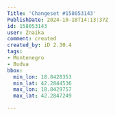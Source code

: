 ```yaml
---
Title: 'Changeset #158053143'
PublishDate: 2024-10-18T14:13:37Z
id: 158053143
user: Znaika
comment: created
created_by: iD 2.30.4
tags:
- Montenegro
- Budva
bbox:
  min_lon: 18.8428353
  min_lat: 42.2844536
  max_lon: 18.8429757
  max_lat: 42.2847249

---
```

